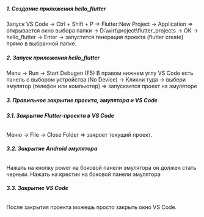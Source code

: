 ##### **1. Создание приложения hello_flutter**
Запуск VS Code -> Ctrl + Shift + P  -> Flutter:New Project -> Application => открывается окно выбора папки -> D:\wirt\project\flutter_projects -> ОК ->  hello_flutter -> Enter -> запустится генерация проекта (flutter create) прямо в выбранной папке.
##### **2. Запуск приложения hello_flutter**
Menu -> Run -> Start Debugen (F5)
В правом нижнем углу VS Code есть панель с выбором устройства (No Device) -> Кликни туда → выбери эмулятор (телефон или компьютер) => запускается проект на эмуляторе







##### **3. Правильное закрытие проекта, эмулятора и VS Code** 
###### **3.1. Закрытие Flutter-проекта в VS Code**
Меню -> File → Close Folder => закроет текущий проект.
###### **3.2. Закрытие Android эмулятора**
Нажать на кнопку power на боковой панели эмулятора он должен стать черным.
Нажать на крестик на боковой панели эмулятора
###### **3.3. Закрытие VS Code**
После закрытия проекта можешь просто закрыть окно VS Code.
